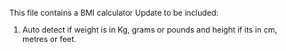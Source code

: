 This file contains a BMI calculator 
Update to be included:
1. Auto detect if weight is in Kg, grams or pounds and height if its in cm, metres or feet.

